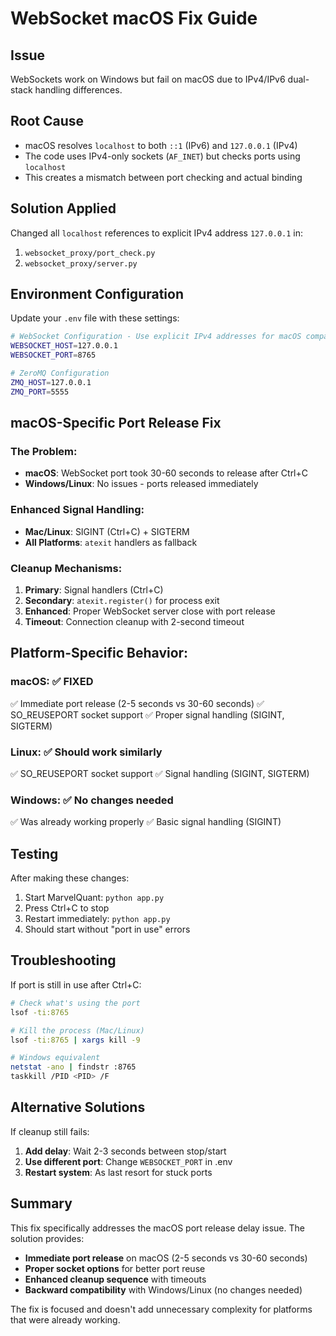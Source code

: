 # WebSocket macOS Fix Guide

## Issue
WebSockets work on Windows but fail on macOS due to IPv4/IPv6 dual-stack handling differences.

## Root Cause
- macOS resolves `localhost` to both `::1` (IPv6) and `127.0.0.1` (IPv4)
- The code uses IPv4-only sockets (`AF_INET`) but checks ports using `localhost`
- This creates a mismatch between port checking and actual binding

## Solution Applied
Changed all `localhost` references to explicit IPv4 address `127.0.0.1` in:
1. `websocket_proxy/port_check.py`
2. `websocket_proxy/server.py`

## Environment Configuration
Update your `.env` file with these settings:

```bash
# WebSocket Configuration - Use explicit IPv4 addresses for macOS compatibility
WEBSOCKET_HOST=127.0.0.1
WEBSOCKET_PORT=8765

# ZeroMQ Configuration
ZMQ_HOST=127.0.0.1
ZMQ_PORT=5555
```

## macOS-Specific Port Release Fix

### The Problem:
- **macOS**: WebSocket port took 30-60 seconds to release after Ctrl+C
- **Windows/Linux**: No issues - ports released immediately

### Enhanced Signal Handling:
- **Mac/Linux**: SIGINT (Ctrl+C) + SIGTERM
- **All Platforms**: `atexit` handlers as fallback

### Cleanup Mechanisms:
1. **Primary**: Signal handlers (Ctrl+C)
2. **Secondary**: `atexit.register()` for process exit
3. **Enhanced**: Proper WebSocket server close with port release
4. **Timeout**: Connection cleanup with 2-second timeout

## Platform-Specific Behavior:

### macOS: ✅ **FIXED**
✅ Immediate port release (2-5 seconds vs 30-60 seconds)
✅ SO_REUSEPORT socket support
✅ Proper signal handling (SIGINT, SIGTERM)

### Linux: ✅ **Should work similarly**
✅ SO_REUSEPORT socket support
✅ Signal handling (SIGINT, SIGTERM)

### Windows: ✅ **No changes needed**
✅ Was already working properly
✅ Basic signal handling (SIGINT)

## Testing
After making these changes:

1. Start MarvelQuant: `python app.py`
2. Press Ctrl+C to stop
3. Restart immediately: `python app.py`
4. Should start without "port in use" errors

## Troubleshooting

If port is still in use after Ctrl+C:
```bash
# Check what's using the port
lsof -ti:8765

# Kill the process (Mac/Linux)
lsof -ti:8765 | xargs kill -9

# Windows equivalent
netstat -ano | findstr :8765
taskkill /PID <PID> /F
```

## Alternative Solutions
If cleanup still fails:

1. **Add delay**: Wait 2-3 seconds between stop/start
2. **Use different port**: Change `WEBSOCKET_PORT` in .env
3. **Restart system**: As last resort for stuck ports

## Summary

This fix specifically addresses the macOS port release delay issue. The solution provides:
- **Immediate port release** on macOS (2-5 seconds vs 30-60 seconds)
- **Proper socket options** for better port reuse
- **Enhanced cleanup sequence** with timeouts
- **Backward compatibility** with Windows/Linux (no changes needed)

The fix is focused and doesn't add unnecessary complexity for platforms that were already working.